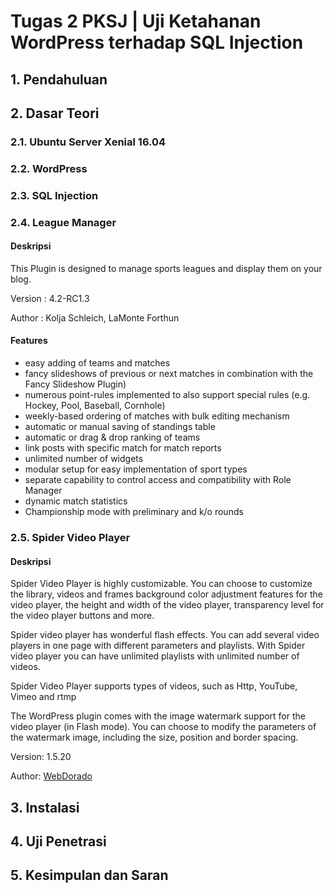 # Tugas 2 PKSJ | Uji Ketahanan WordPress terhadap SQL Injection

## 1. Pendahuluan

## 2. Dasar Teori

### 2.1. Ubuntu Server Xenial 16.04

### 2.2. WordPress

### 2.3. SQL Injection

### 2.4. League Manager

#### Deskripsi

This Plugin is designed to manage sports leagues and display them on your blog.

Version : 4.2-RC1.3

Author  : Kolja Schleich, LaMonte Forthun

#### Features

- easy adding of teams and matches
- fancy slideshows of previous or next matches in combination with the Fancy Slideshow Plugin)
- numerous point-rules implemented to also support special rules (e.g. Hockey, Pool, Baseball, Cornhole)
- weekly-based ordering of matches with bulk editing mechanism
- automatic or manual saving of standings table
- automatic or drag & drop ranking of teams
- link posts with specific match for match reports
- unlimited number of widgets
- modular setup for easy implementation of sport types
- separate capability to control access and compatibility with Role Manager
- dynamic match statistics
- Championship mode with preliminary and k/o rounds

### 2.5. Spider Video Player

#### Deskripsi

Spider Video Player is highly customizable. You can choose to customize the library, videos and frames background color adjustment features for the video player, the height and width of the video player, transparency level for the video player buttons and more.

Spider video player has wonderful flash effects. You can add several video players in one page with different parameters and playlists. With Spider video player you can have unlimited playlists with unlimited number of videos.

Spider Video Player supports types of videos, such as Http, YouTube, Vimeo and rtmp

The WordPress plugin comes with the image watermark support for the video player (in Flash mode). You can choose to modify the parameters of the watermark image, including the size, position and border spacing.

Version: 1.5.20

Author: [WebDorado](https://web-dorado.com/)

## 3. Instalasi

## 4. Uji Penetrasi

## 5. Kesimpulan dan Saran
